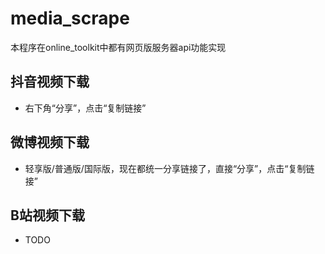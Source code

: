 # media_scrape
本程序在online_toolkit中都有网页版服务器api功能实现

## 抖音视频下载
* 右下角“分享”，点击“复制链接”

## 微博视频下载
* 轻享版/普通版/国际版，现在都统一分享链接了，直接“分享”，点击“复制链接”

## B站视频下载
* TODO